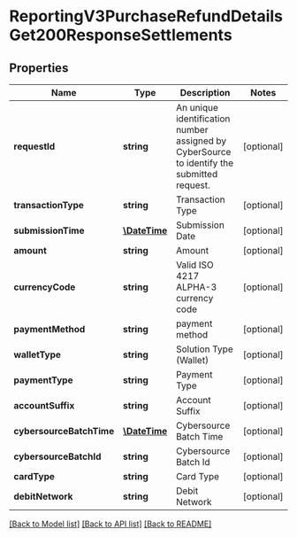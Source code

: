 # ReportingV3PurchaseRefundDetailsGet200ResponseSettlements

## Properties
Name | Type | Description | Notes
------------ | ------------- | ------------- | -------------
**requestId** | **string** | An unique identification number assigned by CyberSource to identify the submitted request. | [optional] 
**transactionType** | **string** | Transaction Type | [optional] 
**submissionTime** | [**\DateTime**](\DateTime.md) | Submission Date | [optional] 
**amount** | **string** | Amount | [optional] 
**currencyCode** | **string** | Valid ISO 4217 ALPHA-3 currency code | [optional] 
**paymentMethod** | **string** | payment method | [optional] 
**walletType** | **string** | Solution Type (Wallet) | [optional] 
**paymentType** | **string** | Payment Type | [optional] 
**accountSuffix** | **string** | Account Suffix | [optional] 
**cybersourceBatchTime** | [**\DateTime**](\DateTime.md) | Cybersource Batch Time | [optional] 
**cybersourceBatchId** | **string** | Cybersource Batch Id | [optional] 
**cardType** | **string** | Card Type | [optional] 
**debitNetwork** | **string** | Debit Network | [optional] 

[[Back to Model list]](../README.md#documentation-for-models) [[Back to API list]](../README.md#documentation-for-api-endpoints) [[Back to README]](../README.md)


